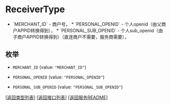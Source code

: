 # ReceiverType

  * &#x60;MERCHANT_ID&#x60; - 商户号，  * &#x60;PERSONAL_OPENID&#x60; - 个人openid（由父商户APPID转换得到），  * &#x60;PERSONAL_SUB_OPENID&#x60; - 个人sub_openid（由子商户APPID转换得到）（直连商户不需要，服务商需要），

## 枚举


* `MERCHANT_ID` (value: `"MERCHANT_ID"`)

* `PERSONAL_OPENID` (value: `"PERSONAL_OPENID"`)

* `PERSONAL_SUB_OPENID` (value: `"PERSONAL_SUB_OPENID"`)


[\[返回类型列表\]](README.md#类型列表)
[\[返回接口列表\]](README.md#接口列表)
[\[返回服务README\]](README.md)


